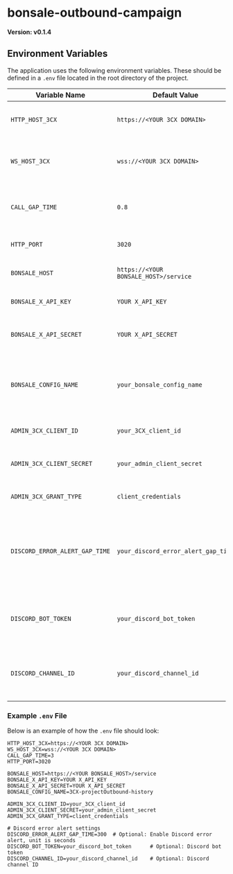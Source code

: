# bonsale-outbound-campaign

**Version: v0.1.4**

## Environment Variables

The application uses the following environment variables. These should be defined in a `.env` file located in the root directory of the project.

| Variable Name             | Default Value                                 | Description                                  |
|---------------------------|-----------------------------------------------|----------------------------------------------|
| `HTTP_HOST_3CX`           | `https://<YOUR 3CX DOMAIN>`                   | The host URL for the 3CX HTTP API.           |
| `WS_HOST_3CX`             | `wss://<YOUR 3CX DOMAIN>`                     | The host URL for the 3CX WebSocket API.      |
| `CALL_GAP_TIME`           | `0.8`                                           | The time gap (in seconds) between calls.     |
| `HTTP_PORT`               | `3020`                                        | The port for the HTTP server.                |
| `BONSALE_HOST`            | `https://<YOUR BONSALE_HOST>/service`         | The host URL for the Bonsale API.            |
| `BONSALE_X_API_KEY`       | `YOUR X_API_KEY`                              | The API key for the Bonsale API.             |
| `BONSALE_X_API_SECRET`    | `YOUR X_API_SECRET`                           | The API secret for the Bonsale API.          |
| `BONSALE_CONFIG_NAME`     | `your_bonsale_config_name`                 | (Optional) The config name for Bonsale project outbound history. |
| `ADMIN_3CX_CLIENT_ID`     | `your_3CX_client_id`                                       | The client ID for 3CX admin API.             |
| `ADMIN_3CX_CLIENT_SECRET` | `your_admin_client_secret`                    | The client secret for 3CX admin API.         |
| `ADMIN_3CX_GRANT_TYPE`    | `client_credentials`                          | The grant type for 3CX admin API.            |
| `DISCORD_ERROR_ALERT_GAP_TIME` | `your_discord_error_alert_gap_time` | (Optional) The interval (in seconds) for monitoring errors and sending Discord alerts. |
| `DISCORD_BOT_TOKEN` | `your_discord_bot_token`| (Optional) Discord bot token for sending error notifications. |
| `DISCORD_CHANNEL_ID` | `your_discord_channel_id` | (Optional) Discord channel ID to receive error notifications. |

### Example `.env` File

Below is an example of how the `.env` file should look:

```
HTTP_HOST_3CX=https://<YOUR 3CX DOMAIN>
WS_HOST_3CX=wss://<YOUR 3CX DOMAIN>
CALL_GAP_TIME=3
HTTP_PORT=3020

BONSALE_HOST=https://<YOUR BONSALE_HOST>/service
BONSALE_X_API_KEY=YOUR X_API_KEY
BONSALE_X_API_SECRET=YOUR X_API_SECRET
BONSALE_CONFIG_NAME=3CX-projectOutbound-history

ADMIN_3CX_CLIENT_ID=your_3CX_client_id
ADMIN_3CX_CLIENT_SECRET=your_admin_client_secret
ADMIN_3CX_GRANT_TYPE=client_credentials

# Discord error alert settings
DISCORD_ERROR_ALERT_GAP_TIME=300  # Optional: Enable Discord error alert, unit is seconds
DISCORD_BOT_TOKEN=your_discord_bot_token      # Optional: Discord bot token
DISCORD_CHANNEL_ID=your_discord_channel_id    # Optional: Discord channel ID
```